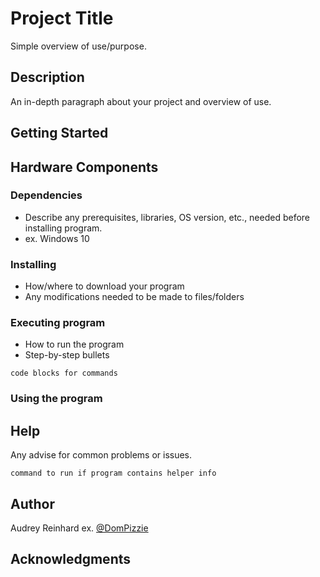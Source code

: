 # Project Title

Simple overview of use/purpose.

## Description

An in-depth paragraph about your project and overview of use.

## Getting Started

## Hardware Components

### Dependencies

* Describe any prerequisites, libraries, OS version, etc., needed before installing program.
* ex. Windows 10

### Installing

* How/where to download your program
* Any modifications needed to be made to files/folders

### Executing program

* How to run the program
* Step-by-step bullets
```
code blocks for commands
```
### Using the program

## Help

Any advise for common problems or issues.
```
command to run if program contains helper info
```

## Author
 Audrey Reinhard
ex. [@DomPizzie](https://twitter.com/dompizzie)


## Acknowledgments

